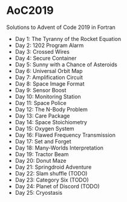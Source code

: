 # AoC2019

Solutions to Advent of Code 2019 in Fortran

- Day 1: The Tyranny of the Rocket Equation
- Day 2: 1202 Program Alarm
- Day 3: Crossed Wires
- Day 4: Secure Container
- Day 5: Sunny with a Chance of Asteroids
- Day 6: Universal Orbit Map
- Day 7: Amplification Circuit
- Day 8: Space Image Format
- Day 9: Sensor Boost
- Day 10: Monitoring Station
- Day 11: Space Police
- Day 12: The N-Body Problem
- Day 13: Care Package
- Day 14: Space Stoichiometry 
- Day 15: Oxygen System
- Day 16: Flawed Frequency Transmission
- Day 17: Set and Forget
- Day 18: Many-Worlds Interpretation
- Day 19: Tractor Beam
- Day 20: Donut Maze
- Day 21: Springdroid Adventure
- Day 22: Slam shuffle (TODO)
- Day 23: Category Six (TODO)
- Day 24: Planet of Discord (TODO)
- Day 25: Cryostasis
